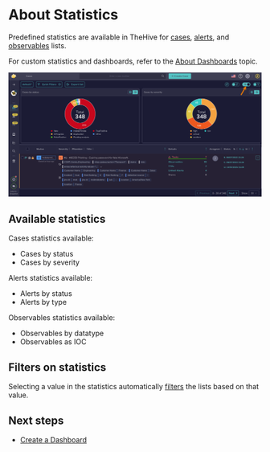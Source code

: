 # About Statistics

Predefined statistics are available in TheHive for [cases](../analyst-corner/cases/about-cases.md), [alerts](../analyst-corner/alerts/about-alerts.md), and [observables](../analyst-corner/cases/cases-description/observables.md) lists.

For custom statistics and dashboards, refer to the [About Dashboards](../analyst-corner/dashboard/about-dashboards.md) topic.

![Statistics](../../images/user-guides/analyst-corner/statistics.png)

## Available statistics

Cases statistics available:
* Cases by status
* Cases by severity

Alerts statistics available:
* Alerts by status
* Alerts by type

Observables statistics available:
* Observables by datatype
* Observables as IOC

## Filters on statistics

Selecting a value in the statistics automatically [filters](about-filtering-and-sorting.md) the lists based on that value.

<h2>Next steps</h2>

* [Create a Dashboard](../analyst-corner/dashboard/create-a-dashboard.md)